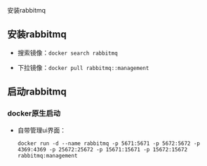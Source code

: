 安装rabbitmq

## 安装rabbitmq

* 搜索镜像：`docker search rabbitmq`

* 下拉镜像：`docker pull rabbitmq::management`

## 启动rabbitmq

### docker原生启动

* 自带管理ui界面：

  ```shell
  docker run -d --name rabbitmq -p 5671:5671 -p 5672:5672 -p 4369:4369 -p 25672:25672 -p 15671:15671 -p 15672:15672 rabbitmq:management
  ```
  

